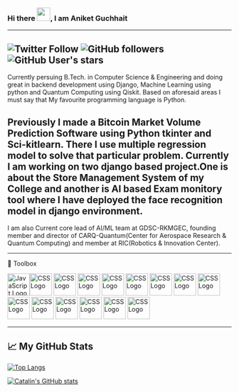 ### Hi there <img src="https://raw.githubusercontent.com/MartinHeinz/MartinHeinz/master/wave.gif" width="30px">, I am Aniket Guchhait
---
## <img alt="Twitter Follow" src="https://img.shields.io/twitter/follow/CseAniket?style=social"> <img alt="GitHub followers" src="https://img.shields.io/github/followers/aniketrox?style=social">  <img alt="GitHub User's stars" src="https://img.shields.io/github/stars/aniketrox?style=social">


Currently persuing B.Tech. in Computer Science & Engineering and doing great in backend development using Django, Machine Learning using python and Quantum Computing using Qiskit.
Based on aforesaid areas I must say that My favourite programming language is Python.

Previously I made a Bitcoin Market Volume Prediction Software using Python tkinter and Sci-kitlearn. There I use multiple regression model to solve that particular problem.
Currently I am working on two django based project.One is about the Store Management System of my College and another is AI based Exam monitory tool where I have deployed the face recognition model in django environment.
--
I am also Current core lead of AI/ML team at GDSC-RKMGEC, founding member and director of CARQ-Quantum(Center for Aerospace Research & Quantum Computing) and member at RIC(Robotics & Innovation Center).

---

🧰 Toolbox

<img src="https://s3.dualstack.us-east-2.amazonaws.com/pythondotorg-assets/media/community/logos/python-logo-only.png" alt="JavaScript Logo" width="50" height="50"/><img src="https://static.djangoproject.com/img/logos/django-logo-negative.svg" alt="CSS Logo" width="50" height="50"/>
<img src="https://upload.wikimedia.org/wikipedia/commons/1/18/C_Programming_Language.svg" alt="CSS Logo" width="50" height="50"/>
<img src="https://upload.wikimedia.org/wikipedia/commons/6/61/HTML5_logo_and_wordmark.svg" alt="CSS Logo" width="50" height="50"/>
<img src="https://upload.wikimedia.org/wikipedia/commons/d/d5/CSS3_logo_and_wordmark.svg" alt="CSS Logo" width="50" height="50"/>
<img src="https://upload.wikimedia.org/wikipedia/commons/0/0a/MySQL_textlogo.svg" alt="CSS Logo" width="50" height="50"/>
<img src="https://upload.wikimedia.org/wikipedia/commons/3/38/SQLite370.svg" alt="CSS Logo" width="50" height="50"/>
<img src="https://upload.wikimedia.org/wikipedia/commons/e/e0/Git-logo.svg" alt="CSS Logo" width="50" height="50"/>
<img src="https://upload.wikimedia.org/wikipedia/commons/9/91/Octicons-mark-github.svg" alt="CSS Logo" width="50" height="50"/>
<img src="https://upload.wikimedia.org/wikipedia/commons/3/31/NumPy_logo_2020.svg" alt="CSS Logo" width="50" height="50"/>
<img src="https://upload.wikimedia.org/wikipedia/commons/e/ed/Pandas_logo.svg" alt="CSS Logo" width="50" height="50"/>
<img src="https://upload.wikimedia.org/wikipedia/commons/0/05/Scikit_learn_logo_small.svg" alt="CSS Logo" width="50" height="50"/>
<img src="https://upload.wikimedia.org/wikipedia/commons/2/2d/Tensorflow_logo.svg" alt="CSS Logo" width="50" height="50"/>
<img src="https://upload.wikimedia.org/wikipedia/commons/a/ae/Keras_logo.svg" alt="CSS Logo" width="50" height="50"/>
<img src="https://upload.wikimedia.org/wikipedia/commons/1/10/PyTorch_logo_icon.svg" alt="CSS Logo" width="50" height="50"/>


---

## &#x1f4c8; My GitHub Stats

[![Top Langs](https://github-readme-stats.vercel.app/api/top-langs/?username=aniketrox&hide=html&theme=radical)](https://github.com/anuraghazra/github-readme-stats)

[![Catalin's GitHub stats](https://github-readme-stats.vercel.app/api?username=aniketrox&theme=radical)](https://github.com/anuraghazra/github-readme-stats)
